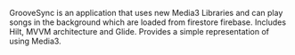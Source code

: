 GrooveSync is an application that uses new Media3 Libraries and can play songs in the background which are loaded from firestore firebase.
Includes Hilt, MVVM architecture and Glide.
Provides a simple representation of using Media3.
